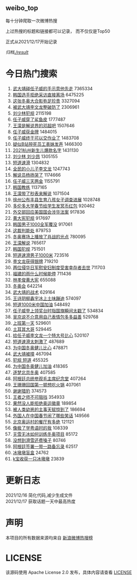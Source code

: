 weibo_top  
---
每十分钟爬取一次微博热搜  

上过热搜的标题和链接都可以记录， 而不仅仅是Top50

正式从2021/12/17开始记录  

*归档[./result](./result/)*

# 今日热门搜索  
1. [武大靖碰任子威的手示意他先走](https://s.weibo.com//weibo?q=%23%E6%AD%A6%E5%A4%A7%E9%9D%96%E7%A2%B0%E4%BB%BB%E5%AD%90%E5%A8%81%E7%9A%84%E6%89%8B%E7%A4%BA%E6%84%8F%E4%BB%96%E5%85%88%E8%B5%B0%23&Refer=top) 7365334
2. [韩国选手拒绝采访直接离场](https://s.weibo.com//weibo?q=%23%E9%9F%A9%E5%9B%BD%E9%80%89%E6%89%8B%E6%8B%92%E7%BB%9D%E9%87%87%E8%AE%BF%E7%9B%B4%E6%8E%A5%E7%A6%BB%E5%9C%BA%23&Refer=top) 6475225
3. [这张冬奥大合影弥足珍贵](https://s.weibo.com//weibo?q=%23%E8%BF%99%E5%BC%A0%E5%86%AC%E5%A5%A5%E5%A4%A7%E5%90%88%E5%BD%B1%E5%BC%A5%E8%B6%B3%E7%8F%8D%E8%B4%B5%23&Refer=top) 3327094
4. [被武大靖李文龙整破防了](https://s.weibo.com//weibo?q=%23%E8%A2%AB%E6%AD%A6%E5%A4%A7%E9%9D%96%E6%9D%8E%E6%96%87%E9%BE%99%E6%95%B4%E7%A0%B4%E9%98%B2%E4%BA%86%23&Refer=top) 2306961
5. [刘少林犯规](https://s.weibo.com//weibo?q=%23%E5%88%98%E5%B0%91%E6%9E%97%E7%8A%AF%E8%A7%84%23&Refer=top) 2115198
6. [任子威穿了鲨鱼皮](https://s.weibo.com//weibo?q=%23%E4%BB%BB%E5%AD%90%E5%A8%81%E7%A9%BF%E4%BA%86%E9%B2%A8%E9%B1%BC%E7%9A%AE%23&Refer=top) 1777487
7. [王濛是解说界的邓超吧](https://s.weibo.com//weibo?q=%23%E7%8E%8B%E6%BF%9B%E6%98%AF%E8%A7%A3%E8%AF%B4%E7%95%8C%E7%9A%84%E9%82%93%E8%B6%85%E5%90%A7%23&Refer=top) 1507646
8. [任子威获金牌](https://s.weibo.com//weibo?q=%23%E4%BB%BB%E5%AD%90%E5%A8%81%E8%8E%B7%E9%87%91%E7%89%8C%23&Refer=top) 1484015
9. [任子威终于可以交作业了](https://s.weibo.com//weibo?q=%23%E4%BB%BB%E5%AD%90%E5%A8%81%E7%BB%88%E4%BA%8E%E5%8F%AF%E4%BB%A5%E4%BA%A4%E4%BD%9C%E4%B8%9A%E4%BA%86%23&Refer=top) 1483708
10. [疑似B站猝死员工表妹发声](https://s.weibo.com//weibo?q=%23%E7%96%91%E4%BC%BCB%E7%AB%99%E7%8C%9D%E6%AD%BB%E5%91%98%E5%B7%A5%E8%A1%A8%E5%A6%B9%E5%8F%91%E5%A3%B0%23&Refer=top) 1466300
11. [2021杭州新生儿爆款名字](https://s.weibo.com//weibo?q=%232021%E6%9D%AD%E5%B7%9E%E6%96%B0%E7%94%9F%E5%84%BF%E7%88%86%E6%AC%BE%E5%90%8D%E5%AD%97%23&Refer=top) 1431130
12. [刘少林 刘少昂](https://s.weibo.com//weibo?q=%E5%88%98%E5%B0%91%E6%9E%97%20%E5%88%98%E5%B0%91%E6%98%82&Refer=top) 1305155
13. [短道速滑](https://s.weibo.com//weibo?q=%23%E7%9F%AD%E9%81%93%E9%80%9F%E6%BB%91%23&Refer=top) 1304832
14. [全民的小儿子李文龙](https://s.weibo.com//weibo?q=%23%E5%85%A8%E6%B0%91%E7%9A%84%E5%B0%8F%E5%84%BF%E5%AD%90%E6%9D%8E%E6%96%87%E9%BE%99%23&Refer=top) 1247743
15. [解说员杨扬哭了](https://s.weibo.com//weibo?q=%23%E8%A7%A3%E8%AF%B4%E5%91%98%E6%9D%A8%E6%89%AC%E5%93%AD%E4%BA%86%23&Refer=top) 1174666
16. [任子威三天两金](https://s.weibo.com//weibo?q=%23%E4%BB%BB%E5%AD%90%E5%A8%81%E4%B8%89%E5%A4%A9%E4%B8%A4%E9%87%91%23&Refer=top) 1155791
17. [韩国教练](https://s.weibo.com//weibo?q=%E9%9F%A9%E5%9B%BD%E6%95%99%E7%BB%83&Refer=top) 1137165
18. [王濛带了秒表来解说](https://s.weibo.com//weibo?q=%23%E7%8E%8B%E6%BF%9B%E5%B8%A6%E4%BA%86%E7%A7%92%E8%A1%A8%E6%9D%A5%E8%A7%A3%E8%AF%B4%23&Refer=top) 1071504
19. [徐州公布丰县生育八孩女子调查进展](https://s.weibo.com//weibo?q=%23%E5%BE%90%E5%B7%9E%E5%85%AC%E5%B8%83%E4%B8%B0%E5%8E%BF%E7%94%9F%E8%82%B2%E5%85%AB%E5%AD%A9%E5%A5%B3%E5%AD%90%E8%B0%83%E6%9F%A5%E8%BF%9B%E5%B1%95%23&Refer=top) 1028748
20. [多伦多大学春节给学生发冥币红包](https://s.weibo.com//weibo?q=%23%E5%A4%9A%E4%BC%A6%E5%A4%9A%E5%A4%A7%E5%AD%A6%E6%98%A5%E8%8A%82%E7%BB%99%E5%AD%A6%E7%94%9F%E5%8F%91%E5%86%A5%E5%B8%81%E7%BA%A2%E5%8C%85%23&Refer=top) 920462
21. [外交部回应美国国会涉华法案](https://s.weibo.com//weibo?q=%23%E5%A4%96%E4%BA%A4%E9%83%A8%E5%9B%9E%E5%BA%94%E7%BE%8E%E5%9B%BD%E5%9B%BD%E4%BC%9A%E6%B6%89%E5%8D%8E%E6%B3%95%E6%A1%88%23&Refer=top) 917836
22. [黄大宪犯规](https://s.weibo.com//weibo?q=%23%E9%BB%84%E5%A4%A7%E5%AE%AA%E7%8A%AF%E8%A7%84%23&Refer=top) 917697
23. [韩国男子1000全军覆没](https://s.weibo.com//weibo?q=%23%E9%9F%A9%E5%9B%BD%E7%94%B7%E5%AD%901000%E5%85%A8%E5%86%9B%E8%A6%86%E6%B2%A1%23&Refer=top) 917061
24. [这裁判能处](https://s.weibo.com//weibo?q=%23%E8%BF%99%E8%A3%81%E5%88%A4%E8%83%BD%E5%A4%84%23&Refer=top) 879753
25. [冬奥赛场上播放了肖战的光点](https://s.weibo.com//weibo?q=%23%E5%86%AC%E5%A5%A5%E8%B5%9B%E5%9C%BA%E4%B8%8A%E6%92%AD%E6%94%BE%E4%BA%86%E8%82%96%E6%88%98%E7%9A%84%E5%85%89%E7%82%B9%23&Refer=top) 780095
26. [王濛解说](https://s.weibo.com//weibo?q=%23%E7%8E%8B%E6%BF%9B%E8%A7%A3%E8%AF%B4%23&Refer=top) 765617
27. [韩国犯规](https://s.weibo.com//weibo?q=%E9%9F%A9%E5%9B%BD%E7%8A%AF%E8%A7%84&Refer=top) 751501
28. [短道速滑男子1000米](https://s.weibo.com//weibo?q=%E7%9F%AD%E9%81%93%E9%80%9F%E6%BB%91%E7%94%B7%E5%AD%901000%E7%B1%B3&Refer=top) 723516
29. [李文龙获得银牌](https://s.weibo.com//weibo?q=%23%E6%9D%8E%E6%96%87%E9%BE%99%E8%8E%B7%E5%BE%97%E9%93%B6%E7%89%8C%23&Refer=top) 719210
30. [两位侵华日军慰安妇制度受害幸存者去世](https://s.weibo.com//weibo?q=%23%E4%B8%A4%E4%BD%8D%E4%BE%B5%E5%8D%8E%E6%97%A5%E5%86%9B%E6%85%B0%E5%AE%89%E5%A6%87%E5%88%B6%E5%BA%A6%E5%8F%97%E5%AE%B3%E5%B9%B8%E5%AD%98%E8%80%85%E5%8E%BB%E4%B8%96%23&Refer=top) 711703
31. [福建的雨什么时候能停](https://s.weibo.com//weibo?q=%23%E7%A6%8F%E5%BB%BA%E7%9A%84%E9%9B%A8%E4%BB%80%E4%B9%88%E6%97%B6%E5%80%99%E8%83%BD%E5%81%9C%23&Refer=top) 711436
32. [林孝俊黄大宪](https://s.weibo.com//weibo?q=%E6%9E%97%E5%AD%9D%E4%BF%8A%E9%BB%84%E5%A4%A7%E5%AE%AA&Refer=top) 655088
33. [冬奥会](https://s.weibo.com//weibo?q=%E5%86%AC%E5%A5%A5%E4%BC%9A&Refer=top) 642214
34. [武大靖的战术](https://s.weibo.com//weibo?q=%23%E6%AD%A6%E5%A4%A7%E9%9D%96%E7%9A%84%E6%88%98%E6%9C%AF%23&Refer=top) 629164
35. [王诗玥柳鑫宇冰上土味蹦迪](https://s.weibo.com//weibo?q=%23%E7%8E%8B%E8%AF%97%E7%8E%A5%E6%9F%B3%E9%91%AB%E5%AE%87%E5%86%B0%E4%B8%8A%E5%9C%9F%E5%91%B3%E8%B9%A6%E8%BF%AA%23&Refer=top) 574097
36. [短道1000米中国加油](https://s.weibo.com//weibo?q=%23%E7%9F%AD%E9%81%931000%E7%B1%B3%E4%B8%AD%E5%9B%BD%E5%8A%A0%E6%B2%B9%23&Refer=top) 548492
37. [任子威登上领奖台时指国旗瞬间太戳了](https://s.weibo.com//weibo?q=%23%E4%BB%BB%E5%AD%90%E5%A8%81%E7%99%BB%E4%B8%8A%E9%A2%86%E5%A5%96%E5%8F%B0%E6%97%B6%E6%8C%87%E5%9B%BD%E6%97%97%E7%9E%AC%E9%97%B4%E5%A4%AA%E6%88%B3%E4%BA%86%23&Refer=top) 534834
38. [吴京说不介意用自己表情包多多益善](https://s.weibo.com//weibo?q=%23%E5%90%B4%E4%BA%AC%E8%AF%B4%E4%B8%8D%E4%BB%8B%E6%84%8F%E7%94%A8%E8%87%AA%E5%B7%B1%E8%A1%A8%E6%83%85%E5%8C%85%E5%A4%9A%E5%A4%9A%E7%9B%8A%E5%96%84%23&Refer=top) 529768
39. [上班第一天](https://s.weibo.com//weibo?q=%23%E4%B8%8A%E7%8F%AD%E7%AC%AC%E4%B8%80%E5%A4%A9%23&Refer=top) 529601
40. [土耳其大哥](https://s.weibo.com//weibo?q=%23%E5%9C%9F%E8%80%B3%E5%85%B6%E5%A4%A7%E5%93%A5%23&Refer=top) 529445
41. [给任子威李文龙一个特大号比心](https://s.weibo.com//weibo?q=%23%E7%BB%99%E4%BB%BB%E5%AD%90%E5%A8%81%E6%9D%8E%E6%96%87%E9%BE%99%E4%B8%80%E4%B8%AA%E7%89%B9%E5%A4%A7%E5%8F%B7%E6%AF%94%E5%BF%83%23&Refer=top) 520107
42. [短道速滑太刺激了](https://s.weibo.com//weibo?q=%23%E7%9F%AD%E9%81%93%E9%80%9F%E6%BB%91%E5%A4%AA%E5%88%BA%E6%BF%80%E4%BA%86%23&Refer=top) 487689
43. [为中国冬奥健儿比心](https://s.weibo.com//weibo?q=%23%E4%B8%BA%E4%B8%AD%E5%9B%BD%E5%86%AC%E5%A5%A5%E5%81%A5%E5%84%BF%E6%AF%94%E5%BF%83%23&Refer=top) 478871
44. [武大靖被撞](https://s.weibo.com//weibo?q=%23%E6%AD%A6%E5%A4%A7%E9%9D%96%E8%A2%AB%E6%92%9E%23&Refer=top) 467094
45. [犯规 短道](https://s.weibo.com//weibo?q=%E7%8A%AF%E8%A7%84%20%E7%9F%AD%E9%81%93&Refer=top) 455325
46. [为中国冬奥健儿加油](https://s.weibo.com//weibo?q=%E4%B8%BA%E4%B8%AD%E5%9B%BD%E5%86%AC%E5%A5%A5%E5%81%A5%E5%84%BF%E5%8A%A0%E6%B2%B9&Refer=top) 418365
47. [逐梦北京冬奥](https://s.weibo.com//weibo?q=%23%E9%80%90%E6%A2%A6%E5%8C%97%E4%BA%AC%E5%86%AC%E5%A5%A5%23&Refer=top) 407585
48. [阿根廷总统参观毛主席纪念堂](https://s.weibo.com//weibo?q=%23%E9%98%BF%E6%A0%B9%E5%BB%B7%E6%80%BB%E7%BB%9F%E5%8F%82%E8%A7%82%E6%AF%9B%E4%B8%BB%E5%B8%AD%E7%BA%AA%E5%BF%B5%E5%A0%82%23&Refer=top) 407264
49. [王珊珊回国第一顿想吃火锅](https://s.weibo.com//weibo?q=%23%E7%8E%8B%E7%8F%8A%E7%8F%8A%E5%9B%9E%E5%9B%BD%E7%AC%AC%E4%B8%80%E9%A1%BF%E6%83%B3%E5%90%83%E7%81%AB%E9%94%85%23&Refer=top) 407061
50. [谢谢猎豹](https://s.weibo.com//weibo?q=%23%E8%B0%A2%E8%B0%A2%E7%8C%8E%E8%B1%B9%23&Refer=top) 374573
51. [王者之师不可阻挡](https://s.weibo.com//weibo?q=%23%E7%8E%8B%E8%80%85%E4%B9%8B%E5%B8%88%E4%B8%8D%E5%8F%AF%E9%98%BB%E6%8C%A1%23&Refer=top) 354933
52. [果然没人能拒绝奥运徽章](https://s.weibo.com//weibo?q=%23%E6%9E%9C%E7%84%B6%E6%B2%A1%E4%BA%BA%E8%83%BD%E6%8B%92%E7%BB%9D%E5%A5%A5%E8%BF%90%E5%BE%BD%E7%AB%A0%23&Refer=top) 189854
53. [被人类幼崽的主事天赋惊到了](https://s.weibo.com//weibo?q=%23%E8%A2%AB%E4%BA%BA%E7%B1%BB%E5%B9%BC%E5%B4%BD%E7%9A%84%E4%B8%BB%E4%BA%8B%E5%A4%A9%E8%B5%8B%E6%83%8A%E5%88%B0%E4%BA%86%23&Refer=top) 186694
54. [外国人在中国春节闹了哪些笑话](https://s.weibo.com//weibo?q=%E5%A4%96%E5%9B%BD%E4%BA%BA%E5%9C%A8%E4%B8%AD%E5%9B%BD%E6%98%A5%E8%8A%82%E9%97%B9%E4%BA%86%E5%93%AA%E4%BA%9B%E7%AC%91%E8%AF%9D&Refer=top) 149566
55. [北京奥运村的餐厅有多绝](https://s.weibo.com//weibo?q=%23%E5%8C%97%E4%BA%AC%E5%A5%A5%E8%BF%90%E6%9D%91%E7%9A%84%E9%A4%90%E5%8E%85%E6%9C%89%E5%A4%9A%E7%BB%9D%23&Refer=top) 121121
56. [像极了学粤语时的我](https://s.weibo.com//weibo?q=%23%E5%83%8F%E6%9E%81%E4%BA%86%E5%AD%A6%E7%B2%A4%E8%AF%AD%E6%97%B6%E7%9A%84%E6%88%91%23&Refer=top) 108339
57. [无雪无冰如何训练冬奥项目](https://s.weibo.com//weibo?q=%23%E6%97%A0%E9%9B%AA%E6%97%A0%E5%86%B0%E5%A6%82%E4%BD%95%E8%AE%AD%E7%BB%83%E5%86%AC%E5%A5%A5%E9%A1%B9%E7%9B%AE%23&Refer=top) 85172
58. [没想到滑雪还费嗓子](https://s.weibo.com//weibo?q=%23%E6%B2%A1%E6%83%B3%E5%88%B0%E6%BB%91%E9%9B%AA%E8%BF%98%E8%B4%B9%E5%97%93%E5%AD%90%23&Refer=top) 80746
59. [阿根廷签署一带一路备忘录](https://s.weibo.com//weibo?q=%E9%98%BF%E6%A0%B9%E5%BB%B7%E7%AD%BE%E7%BD%B2%E4%B8%80%E5%B8%A6%E4%B8%80%E8%B7%AF%E5%A4%87%E5%BF%98%E5%BD%95&Refer=top) 62517
60. [冰墩墩盲盒](https://s.weibo.com//weibo?q=%E5%86%B0%E5%A2%A9%E5%A2%A9%E7%9B%B2%E7%9B%92&Refer=top) 24762
61. [k宝收获一只冰墩墩](https://s.weibo.com//weibo?q=%23k%E5%AE%9D%E6%94%B6%E8%8E%B7%E4%B8%80%E5%8F%AA%E5%86%B0%E5%A2%A9%E5%A2%A9%23&Refer=top) 23839
# 更新日志  
2021/12/16  简化代码,减少生成文件  
2021/12/17  获取话题一天中最高热度
# 声明  
本项目的所有数据来源均来自 [新浪微博热搜榜](https://s.weibo.com/top/summary)  

# LICENSE
该源码使用 Apache License 2.0 发布，具体内容请查看 [LICENSE](./LICENSE)
